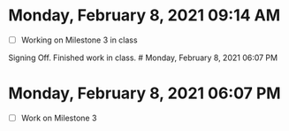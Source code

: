 # Monday, February  8, 2021 09:14 AM
- [ ] Working on Milestone 3 in class

Signing Off. Finished work in class. # Monday, February  8, 2021 06:07 PM

# Monday, February  8, 2021 06:07 PM
- [ ] Work on Milestone 3
